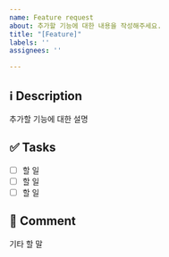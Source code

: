 ```yaml
---
name: Feature request
about: 추가할 기능에 대한 내용을 작성해주세요.
title: "[Feature]"
labels: ''
assignees: ''

---
```


## ℹ Description
추가할 기능에 대한 설명

## ✅ Tasks
- [ ] 할 일
- [ ] 할 일
- [ ] 할 일

## 💬 Comment
기타 할 말
